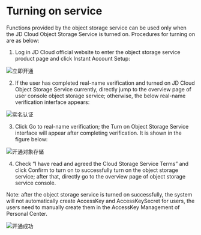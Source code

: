 # Turning on service

Functions provided by the object storage service can be used only when the JD Cloud Object Storage Service is turned on. Procedures for turning on are as below:

1. Log in JD Cloud official website to enter the object storage service product page and click Instant Account Setup:

![立即开通](https://github.com/jdcloudcom/cn/blob/edit/image/Object-Storage-Service/OSS-021.png)

2. If the user has completed real-name verification and turned on JD Cloud Object Storage Service currently, directly jump to the overview page of user console object storage service; otherwise, the below real-name verification interface appears:

![实名认证](https://github.com/jdcloudcom/cn/blob/edit/image/Object-Storage-Service/OSS-022.png)

3. Click Go to real-name verification; the Turn on Object Storage Service interface will appear after completing verification. It is shown in the figure below:

![开通对象存储](https://github.com/jdcloudcom/cn/blob/edit/image/Object-Storage-Service/OSS-023.png)

4. Check “I have read and agreed the Cloud Storage Service Terms” and click Confirm to turn on to successfully turn on the object storage service; after that, directly go to the overview page of object storage service console.

Note: after the object storage service is turned on successfully, the system will not automatically create AccessKey and AccessKeySecret for users, the users need to manually create them in the AccessKey Management of Personal Center.

![开通成功](https://github.com/jdcloudcom/cn/blob/edit/image/Object-Storage-Service/OSS-024.png)
